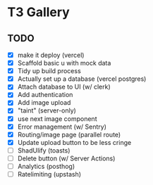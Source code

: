 # T3 Gallery

## TODO

- [x] make it deploy (vercel)
- [x] Scaffold basic u with mock data
- [x] Tidy up build process
- [x] Actually set up a database (vercel postgres)
- [x] Attach database to UI (w/ clerk)
- [x] Add authentication
- [x] Add image upload
- [x] "taint" (server-only)
- [x] use next image component
- [x] Error management (w/ Sentry)
- [x] Routing/image page (parallel route)
- [x] Update upload button to be less cringe
- [ ] ShadUIify (toasts)
- [ ] Delete button (w/ Server Actions)
- [ ] Analytics (posthog)
- [ ] Ratelimiting (upstash)
